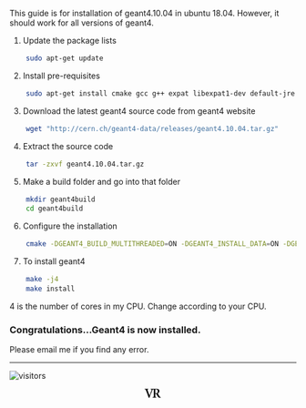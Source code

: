 This guide is for installation of geant4.10.04 in ubuntu 18.04. However, it should work for all versions of geant4.

1. Update the package lists
```bash
    sudo apt-get update
```

2. Install pre-requisites
```bash
    sudo apt-get install cmake gcc g++ expat libexpat1-dev default-jre default-jdk qt4-default cmake-qt-gui mesa-common-dev libglu1-mesa-dev libxmu-dev
```    

3. Download the latest geant4 source code from geant4 website
```bash
    wget "http://cern.ch/geant4-data/releases/geant4.10.04.tar.gz"
```

4. Extract the source code
```bash
    tar -zxvf geant4.10.04.tar.gz
```

5. Make a build folder and go into that folder
```bash
    mkdir geant4build
    cd geant4build
```

6. Configure the installation
```bash
    cmake -DGEANT4_BUILD_MULTITHREADED=ON -DGEANT4_INSTALL_DATA=ON -DGEANT4_USE_OPENGL_X11=ON -DGEANT4_USE_QT=ON ../geant4.10.04
```

7. To install geant4 
```bash
    make -j4
    make install
```
4 is the number of cores in my CPU. Change according to your CPU.    

### Congratulations...Geant4 is now installed.

Please email me if you find any error.

---
![visitors](https://visitor-badge.glitch.me/badge?page_id=rangavirender.site.geant4)

<p align="center">
<img src="logo_v1.png" width="30">
</p>
